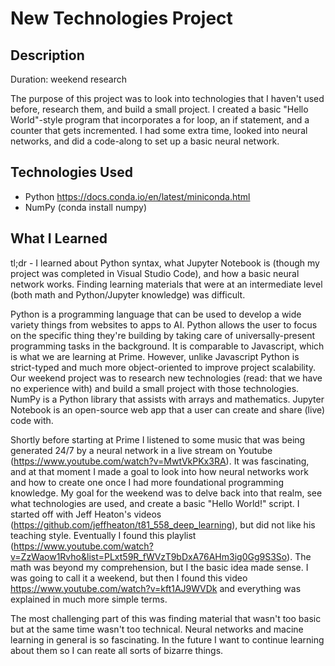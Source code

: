 # New Technologies Project

## Description
Duration: weekend research

The purpose of this project was to look into technologies that I haven't used before, research them, and build a small project. I created a basic "Hello World"-style program that incorporates a for loop, an if statement, and a counter that gets incremented. I had some extra time, looked into neural networks, and did a code-along to set up a basic neural network.

## Technologies Used
- Python https://docs.conda.io/en/latest/miniconda.html
- NumPy (conda install numpy)

## What I Learned
tl;dr - I learned about Python syntax, what Jupyter Notebook is (though my project was completed in Visual Studio Code), and how a basic neural network works. Finding learning materials that were at an intermediate level (both math and Python/Jupyter knowledge) was difficult.

Python is a programming language that can be used to develop a wide variety things from websites to apps to AI. Python allows the user to focus on the specific thing they're building by taking care of universally-present programming tasks in the background. It is comparable to Javascript, which is what we are learning at Prime. However, unlike Javascript Python is strict-typed and much more object-oriented to improve project scalability. Our weekend project was to research new technologies (read: that we have no experience with) and build a small project with those technologies. NumPy is a Python library that assists with arrays and mathematics. Jupyter Notebook is an open-source web app that a user can create and share (live) code with.

Shortly before starting at Prime I listened to some music that was being generated 24/7 by a neural network in a live stream on Youtube (https://www.youtube.com/watch?v=MwtVkPKx3RA). It was fascinating, and at that moment I made a goal to look into how neural networks work and how to create one once I had more foundational programming knowledge. My goal for the weekend was to delve back into that realm, see what technologies are used, and create a basic "Hello World!" script. I started off with Jeff Heaton's videos (https://github.com/jeffheaton/t81_558_deep_learning), but did not like his teaching style. Eventually I found this playlist (https://www.youtube.com/watch?v=ZzWaow1Rvho&list=PLxt59R_fWVzT9bDxA76AHm3ig0Gg9S3So). The math was beyond my comprehension, but I the basic idea made sense. I was going to call it a weekend, but then I found this video https://www.youtube.com/watch?v=kft1AJ9WVDk and everything was explained in much more simple terms.

The most challenging part of this was finding material that wasn't too basic but at the same time wasn't too technical. Neural networks and macine learning in general is so fascinating. In the future I want to continue learning about them so I can reate all sorts of bizarre things.

